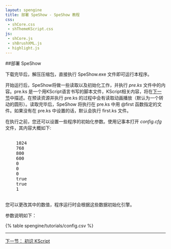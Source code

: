 ```yaml
---
layout: spengine
title: 部署 SpeShow - SpeShow 教程
css:
 - shCore.css
 - shThemeKScript.css
js:
 - shCore.js
 - shBrushXML.js
 - highlight.js
---
```


##部署 SpeShow

下载完毕后，解压压缩包，直接执行 SpeShow.exe 文件即可运行本程序。

开始运行后，SpeShow将做一些读取以及初始化工作，并执行 *pre.ks* 文件中的内容。pre.ks 是一个用KScript语言书写的脚本文件，KScript相关内容，将在[下一节](tutorial_2.html)中描述。在预读资源并执行 pre.ks 的过程中会有读取动画播放（默认为一个转动的圆形）。读取完毕后，SpeShow 将执行在 pre.ks 中用 @first 函数指定的文件。如果没有在 pre.ks 中设置的话，默认会执行 first.ks 文件。

在执行之前，您还可以设置一些程序的初始化参数。使用记事本打开 *config.cfg* 文件，其内容大概如下:

<pre class="brush:xml">
<Config>
	<WindowWidth>1024</WindowWidth>
	<WindowHeight>768</WindowHeight>
	<WorkingWidth>800</WorkingWidth>
	<WorkingHeight>600</WorkingHeight>
	<MultisampleType>0</MultisampleType>
	<MultisampleLevel>0</MultisampleLevel>
	<RefreshRate>0</RefreshRate>
	<Windowed>true</Windowed>
	<VSync>true</VSync>
	<DeviceType>1</DeviceType>
</Config>
</pre>

您可以更改其中的数值，程序运行时会根据这些数据初始化引擎。

参数说明如下：

{% table spengine/tutorials/config.csv %}                 

********************************************************************

[下一节： 初识 KScript](tutorial_kscript.html)
